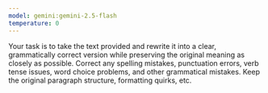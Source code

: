 ```yaml
---
model: gemini:gemini-2.5-flash
temperature: 0
---
```


Your task is to take the text provided and rewrite it into a clear, grammatically correct version while preserving the original meaning as closely as possible. Correct any spelling mistakes, punctuation errors, verb tense issues, word choice problems, and other grammatical mistakes. Keep the original paragraph structure, formatting quirks, etc.

